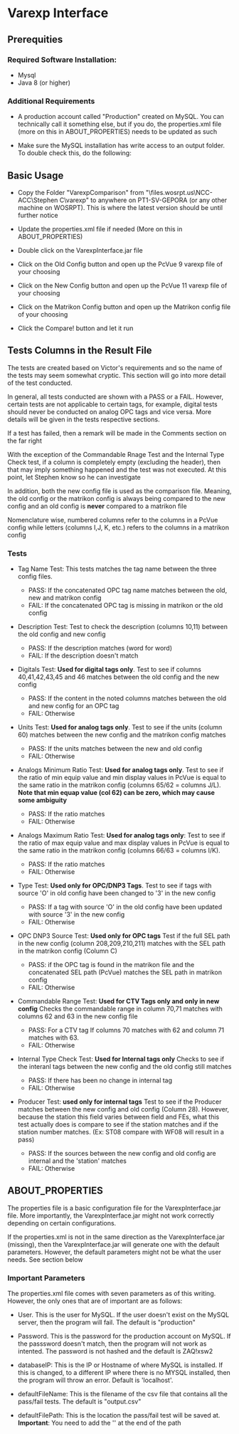 # Varexp Interface

## Prerequities 

### Required Software Installation:

- Mysql
- Java 8 (or higher)

### Additional Requirements 

- A production account called "Production" created on MySQL. You can
  technically call it something else, but if you do, the properties.xml file
(more on this in ABOUT_PROPERTIES) needs
to be updated as such

- Make sure the MySQL installation has write access to an output folder. To
  double check this, do the following:

## Basic Usage

- Copy the Folder "VarexpComparison" from "\\files.wosrpt.us\NCC-ACC\Stephen C\varexp\" to anywhere on
  PT1-SV-GEPORA (or any other machine on WOSRPT). This is where the latest
version should be until further notice
- Update the properties.xml file if needed (More on this in ABOUT_PROPERTIES)
- Double click on the VarexpInterface.jar file 
- Click on the Old Config button and open up the PcVue 9 varexp file of your
  choosing
- Click on the New Config button and open up the PcVue 11 varexp file of your
  choosing
- Click on the Matrikon Config button and open up the Matrikon config file of your
  choosing

- Click the Compare! button and let it run

## Tests Columns in the Result File

 The tests are created based on Victor's requirements and so the name of the
tests may seem somewhat cryptic. This section will go into more detail of the
test conducted.

  In general, all tests conducted are shown with a PASS or a FAIL. However,
certain tests are not applicable to certain tags, for example, digital tests
should never be conducted on analog OPC tags and vice versa. More details will
be given in the tests respective sections.

  If a test has failed, then a remark will be made in the Comments section on
the far right

  With the exception of the Commandable Rnage Test and the Internal Type Check
test, if a column is completely empty (excluding the header), then that may
imply something happened and the test was not executed. At this point, let
Stephen know so he can investigate

  In addition, both the new config file is used as the comparison file.
Meaning, the old config or the matrikon config is always being compared to the
new config and an old config is **never** compared to a matrikon file

   Nomenclature wise, numbered columns refer to the columns in a PcVue config
while letters (columns I,J, K, etc.) refers to the columns in a matrikon
config

### Tests

  * Tag Name Test: This tests matches the tag name between the three config
    files. 
	* PASS: If the concatenated OPC tag name matches between the old, new
	  and matrikon config
	* FAIL: If the concatenated OPC tag is missing in matrikon or the old
	  config

  * Description Test: Test to check the description (columns 10,11) between the old config and
    new config
	* PASS: If the description matches (word for word)
	* FAIL: If the description doesn't match

  * Digitals Test: **Used for digital tags only**. Test to see if columns 40,41,42,43,45 and 46
    matches between the old config and the new config
	* PASS: If the content in the noted columns matches between the old
	  and new config for an OPC tag
	* FAIL: Otherwise

  * Units Test: **Used for analog tags only**. Test to see if the units
    (column 60) matches between the new config and the matrikon config matches
	* PASS: If the units matches between the new and old config
	* FAIL: Otherwise

  * Analogs Minimum Ratio Test: **Used for analog tags only**. Test to see if the ratio of min equip value and min display values in PcVue is equal to the same ratio in the matrikon config (columns 65/62 = columns J/L).
	**Note that min equap value (col 62) can be zero, which may cause some
ambiguity**
	* PASS: If the ratio matches
	* FAIL: Otherwise

  * Analogs Maximum  Ratio Test: **Used for analog tags only**: Test to see if
    the ratio of max equip value and max display values in PcVue is equal to
the same ratio in the matrikon config (columns 66/63 = columns I/K).
	* PASS: If the ratio matches
	* FAIL: Otherwise

  * Type Test: **Used only for OPC/DNP3 Tags**. 
	Test to see if tags with source 'O' in old config have been changed to
'3' in the new config
	* PASS: If a tag with source 'O' in the old config have been updated
	  with source '3' in the new config
	* FAIL: Otherwise

  * OPC DNP3 Source Test: **Used only for OPC tags**
	Test  if the full SEL path in the new config (column 208,209,210,211) matches with the SEL path
in the matrikon config (Column C)
	* PASS: if the OPC tag is found in the matrikon file and the
	  concatenated SEL path (PcVue) matches the SEL path in matrikon
config
	* FAIL: Otherwise

  * Commandable Range Test: **Used for CTV Tags only and only in new config**
	Checks the commandable range in column 70,71 matches with
columns 62 and 63 in the new config file
	* PASS: For a CTV tag If columns 70 matches with 62 and column 71 matches with 63.
	* FAIL: Otherwise

  * Internal Type Check Test: **Used for Internal tags only**
	Checks to see if the interanl tags between the new config and the old
config still matches
	* PASS: If there has been no change in internal tag
	* FAIL: Otherwise

  * Producer Test: **used only for internal tags** Test to see if the Producer matches between the new config
    and old config (Column 28). However, because the station this field varies between field and
FEs, what this test actually does is compare to see if the station matches and
if the station number matches. (Ex: ST08 compare with WF08 will result in a
pass)
	* PASS: If the sources between the new config and old config are
	  internal and the 'station' matches
	* FAIL: Otherwise

## ABOUT_PROPERTIES

The properties file is a basic configuration file for the VarexpInterface.jar
file. More importantly, the VarexpInterface.jar might not work correctly
depending on certain configurations. 

If the properties.xml is not in the same direction as the VarexpInterface.jar
(missing), then the VarexpInterface.jar will generate one with the
default parameters. However, the default parameters might not be what the user
needs. See section below

### Important Parameters

The properties.xml file comes with seven parameters as of this writing.
However, the only ones that are of important are as follows:

* User. This is the user for MySQL. If the user doesn't exist on the MySQL
  server, then the program will fail. The default is "production"
* Password. This is the password for the production account on MySQL. If the
  passsword doesn't match, then the program will not work as intented. The password is not hashed and the default is ZAQ!xsw2 

* databaseIP: This is the IP or Hostname of where MySQL is installed. If this
  is changed, to a different IP where there is no MYSQL installed, then the
  program will throw an error. Default is 'localhost'. 

* defaultFileName: This is the filename of the csv file that contains all the
  pass/fail tests. The default is "output.csv"

* defaultFilePath: This is the location the pass/fail test will be saved at.
  **Important**: You need to add the '\' at the end of the path
